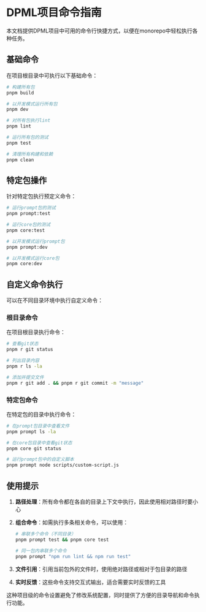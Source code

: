 # DPML项目命令指南

本文档提供DPML项目中可用的命令行快捷方式，以便在monorepo中轻松执行各种任务。

## 基础命令

在项目根目录中可执行以下基础命令：

```bash
# 构建所有包
pnpm build

# 以开发模式运行所有包
pnpm dev

# 对所有包执行lint
pnpm lint

# 运行所有包的测试
pnpm test

# 清理所有构建和依赖
pnpm clean
```

## 特定包操作

针对特定包执行预定义命令：

```bash
# 运行prompt包的测试
pnpm prompt:test

# 运行core包的测试
pnpm core:test

# 以开发模式运行prompt包
pnpm prompt:dev

# 以开发模式运行core包
pnpm core:dev
```

## 自定义命令执行

可以在不同目录环境中执行自定义命令：

### 根目录命令

在项目根目录执行命令：

```bash
# 查看git状态
pnpm r git status

# 列出目录内容
pnpm r ls -la

# 添加并提交文件
pnpm r git add . && pnpm r git commit -m "message"
```

### 特定包命令

在特定包的目录中执行命令：

```bash
# 在prompt包目录中查看文件
pnpm prompt ls -la

# 在core包目录中查看git状态
pnpm core git status

# 运行prompt包中的自定义脚本
pnpm prompt node scripts/custom-script.js
```

## 使用提示

1. **路径处理**：所有命令都在各自的目录上下文中执行，因此使用相对路径时要小心

2. **组合命令**：如需执行多条相关命令，可以使用：
   ```bash
   # 串联多个命令（不同目录）
   pnpm prompt test && pnpm core test
   
   # 同一包内串联多个命令
   pnpm prompt "npm run lint && npm run test"
   ```

3. **文件引用**：引用当前包外的文件时，使用绝对路径或相对于包目录的路径

4. **实时反馈**：这些命令支持交互式输出，适合需要实时反馈的工具

这种项目级的命令设置避免了修改系统配置，同时提供了方便的目录导航和命令执行功能。 
